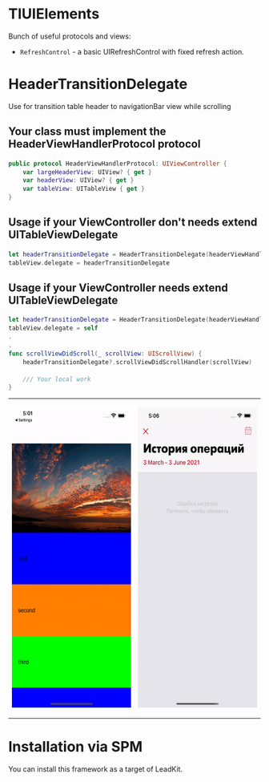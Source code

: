 # TIUIElements

Bunch of useful protocols and views:

- `RefreshControl` - a basic UIRefreshControl with fixed refresh action.

# HeaderTransitionDelegate
Use for transition table header to navigationBar view while scrolling

## Your class must implement the HeaderViewHandlerProtocol protocol
```swift 
public protocol HeaderViewHandlerProtocol: UIViewController {
    var largeHeaderView: UIView? { get }
    var headerView: UIView? { get }
    var tableView: UITableView { get }
}
```

## Usage if your ViewController don't needs extend UITableViewDelegate
```swift 
let headerTransitionDelegate = HeaderTransitionDelegate(headerViewHandler: self)
tableView.delegate = headerTransitionDelegate
```

## Usage if your ViewController needs extend UITableViewDelegate
```swift 
let headerTransitionDelegate = HeaderTransitionDelegate(headerViewHandler: self)
tableView.delegate = self
.
.
func scrollViewDidScroll(_ scrollView: UIScrollView) {
    headerTransitionDelegate?.scrollViewDidScrollHandler(scrollView)
    
    /// Your local work
}
```

<table border="0" cellspacing="30" cellpadding="30">
    <tbody>
        <tr>
            <td>
                <p align="left">
                   <img src="Assets/first_header_transition_exemple.gif" width=300 height=600>  
                </p>
            </td>
            <td>
                <p align="rigth">
                   <img src="Assets/licard_header_transition_exemple.gif" width=300 height=600>  
                </p>
            </td>
        </tr>
     </tbody>
</table>


# Installation via SPM

You can install this framework as a target of LeadKit.